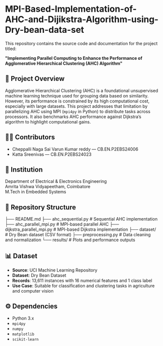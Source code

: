 # MPI-Based-Implementation-of-AHC-and-Dijikstra-Algorithm-using-Dry-bean-data-set
This repository contains the source code and documentation for the project titled:

**"Implementing Parallel Computing to Enhance the Performance of Agglomerative Hierarchical Clustering (AHC) Algorithm"**

## 🧠 Project Overview

Agglomerative Hierarchical Clustering (AHC) is a foundational unsupervised machine learning technique used for grouping data based on similarity. However, its performance is constrained by its high computational cost, especially with large datasets. This project addresses that limitation by parallelizing AHC using MPI (`mpi4py` in Python) to distribute tasks across processors. It also benchmarks AHC performance against Dijkstra’s algorithm to highlight computational gains.

## 👨‍💻 Contributors

- Cheppalli Naga Sai Varun Kumar reddy — CB.EN.P2EBS24006  
- Katta Sreenivas — CB.EN.P2EBS24023  

## 🏫 Institution

Department of Electrical & Electronics Engineering  
Amrita Vishwa Vidyapeetham, Coimbatore  
M.Tech in Embedded Systems  

## 📁 Repository Structure
├── README.md
├── ahc_sequential.py # Sequential AHC implementation
├── ahc_parallel_mpi.py # MPI-based parallel AHC
├── dijkstra_parallel_mpi.py # MPI-based Dijkstra implementation
├── dataset/ # Dry Bean dataset (CSV format)
├── preprocessing.py # Data cleaning and normalization
└── results/ # Plots and performance outputs

## 📊 Dataset

- **Source**: UCI Machine Learning Repository  
- **Dataset**: Dry Bean Dataset  
- **Records**: 13,611 instances with 16 numerical features and 1 class label  
- **Use Case**: Suitable for classification and clustering tasks in agriculture and computer vision

## ⚙️ Dependencies

- Python 3.x  
- `mpi4py`  
- `numpy`  
- `matplotlib`  
- `scikit-learn`  




